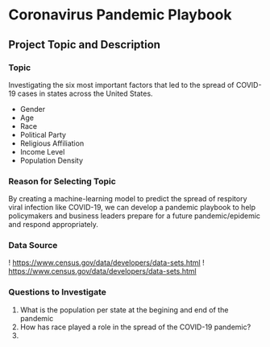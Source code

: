 # Coronavirus Pandemic Playbook

## Project Topic and Description

### Topic

Investigating the six most important factors that led to the spread of COVID-19 cases in states across the United States.
* Gender
* Age
* Race
* Political Party
* Religious Affiliation
* Income Level
* Population Density

### Reason for Selecting Topic

By creating a machine-learning model to predict the spread of respitory viral infection like COVID-19, we can develop a pandemic playbook to help policymakers and business leaders prepare for a future pandemic/epidemic and respond appropriately.  

### Data Source
! https://www.census.gov/data/developers/data-sets.html
! https://www.census.gov/data/developers/data-sets.html

### Questions to Investigate

1. What is the population per state at the begining and end of the pandemic
2. How has race played a role in the spread of the COVID-19 pandemic?
3. 
